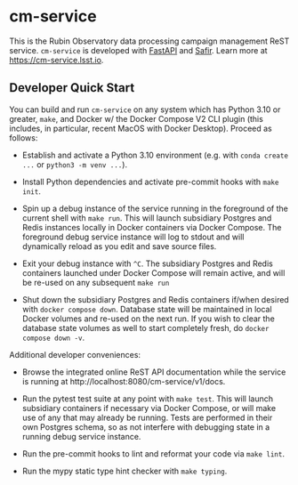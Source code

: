# cm-service

This is the Rubin Observatory data processing campaign management ReST service. `cm-service` is developed with
[FastAPI](https://fastapi.tiangolo.com) and [Safir](https://safir.lsst.io). Learn more at
https://cm-service.lsst.io.

## Developer Quick Start

You can build and run `cm-service` on any system which has Python 3.10 or greater, `make`, and Docker w/ the
Docker Compose V2 CLI plugin (this includes, in particular, recent MacOS with Docker Desktop).  Proceed as
follows:

* Establish and activate a Python 3.10 environment (e.g. with `conda create ...` or `python3 -m venv ...`).

* Install Python dependencies and activate pre-commit hooks with `make init`.

* Spin up a debug instance of the service running in the foreground of the current shell with `make run`. This
  will launch subsidiary Postgres and Redis instances locally in Docker containers via Docker Compose. The
  foreground debug service instance will log to stdout and will dynamically reload as you edit and save source
  files.

* Exit your debug instance with `^C`.  The subsidiary Postgres and Redis containers launched under Docker
  Compose will remain active, and will be re-used on any subsequent `make run`

* Shut down the subsidiary Postgres and Redis containers if/when desired with `docker compose down`.  Database
  state will be maintained in local Docker volumes and re-used on the next run.  If you wish to clear the
  database state volumes as well to start completely fresh, do `docker compose down -v`.

Additional developer conveniences:

* Browse the integrated online ReST API documentation while the service is running at
  http://localhost:8080/cm-service/v1/docs.

* Run the pytest test suite at any point with `make test`.  This will launch subsidiary containers if
  necessary via Docker Compose, or will make use of any that may already be running.  Tests are performed in
  their own Postgres schema, so as not interfere with debugging state in a running debug service instance.

* Run the pre-commit hooks to lint and reformat your code via `make lint`.

* Run the mypy static type hint checker with `make typing`.
